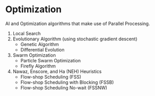 # Optimization

AI and Optimization algorithms that make use of Parallel Processing.

1. Local Search
2. Evolutionary Algorithm (using stochastic gradient descent)
    * Genetic Algorithm
    * Differential Evolution
3. Swarm Optimization
    * Particle Swarm Optimization
    * Firefly Algorithm
4. Nawaz, Enscore, and Ha (NEH) Heuristics
    * Flow-shop Scheduling (FSS)
    * Flow-shop Scheduling with Blocking (FSSB)
    * Flow-shop Scheduling No-wait (FSSNW)
